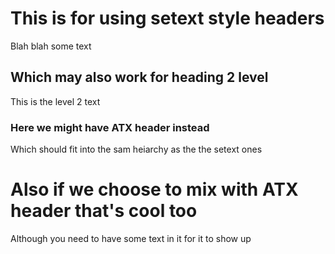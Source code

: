 This is for using setext style headers
======================================

Blah blah some text

Which may also work for heading 2 level
---------------------------------------

This is the level 2 text

### Here we might have ATX header instead

Which should fit into the sam heiarchy as the the setext ones

# Also if we choose to mix with ATX header that's cool too

Although you need to have some text in it for it to show up
